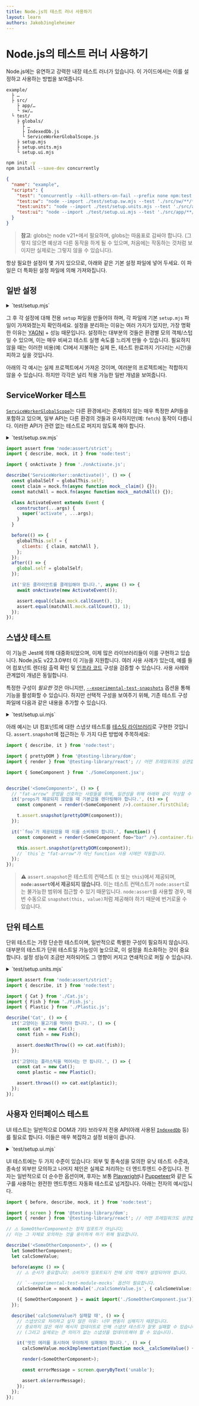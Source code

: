 ```yaml
---
title: Node.js의 테스트 러너 사용하기
layout: learn
authors: JakobJingleheimer
---
```


# Node.js의 테스트 러너 사용하기

Node.js에는 유연하고 강력한 내장 테스트 러너가 있습니다. 이 가이드에서는 이를 설정하고 사용하는 방법을 보여줍니다.

```text displayName="아키텍처 개요"
example/
  ├ …
  ├ src/
    ├ app/…
    └ sw/…
  └ test/
    ├ globals/
      ├ …
      ├ IndexedDb.js
      └ ServiceWorkerGlobalScope.js
    ├ setup.mjs
    ├ setup.units.mjs
    └ setup.ui.mjs
```

```bash displayName="의존성 설치"
npm init -y
npm install --save-dev concurrently
```

```json displayName="package.json"
{
  "name": "example",
  "scripts": {
    "test": "concurrently --kill-others-on-fail --prefix none npm:test:*",
    "test:sw": "node --import ./test/setup.sw.mjs --test './src/sw/**/*.spec.*'",
    "test:units": "node --import ./test/setup.units.mjs --test './src/app/**/*.spec.*'",
    "test:ui": "node --import ./test/setup.ui.mjs --test './src/app/**/*.test.*'"
  }
}
```

> **참고**: globs는 node v21+에서 필요하며, globs는 따옴표로 감싸야 합니다. (그렇지 않으면 예상과 다른 동작을 하게 될 수 있으며, 처음에는 작동하는 것처럼 보이지만 실제로는 그렇지 않을 수 있습니다).

항상 필요한 설정이 몇 가지 있으므로, 아래와 같은 기본 설정 파일에 넣어 두세요. 이 파일은 더 특화된 설정 파일에 의해 가져와집니다.

## 일반 설정

<details>
<summary>`test/setup.mjs`</summary>

```js
import { register } from 'node:module';

register('some-typescript-loader');
// 이제 TypeScript가 지원됩니다.
// 하지만 다른 test/setup.*.mjs 파일들은 여전히 순수 JavaScript여야 합니다!
```

</details>

그 후 각 설정에 대해 전용 `setup` 파일을 만들어야 하며, 각 파일에 기본 `setup.mjs` 파일이 가져와졌는지 확인하세요. 설정을 분리하는 이유는 여러 가지가 있지만, 가장 명확한 이유는 [YAGNI](https://en.wikipedia.org/wiki/You_aren't_gonna_need_it) + 성능 때문입니다. 설정하는 대부분의 것들은 환경별 모의 객체/스텁일 수 있으며, 이는 매우 비싸고 테스트 실행 속도를 느리게 만들 수 있습니다. 필요하지 않을 때는 이러한 비용(예: CI에서 지불하는 실제 돈, 테스트 완료까지 기다리는 시간)을 피하고 싶을 것입니다.

아래의 각 예시는 실제 프로젝트에서 가져온 것이며, 여러분의 프로젝트에는 적합하지 않을 수 있습니다. 하지만 각각은 널리 적용 가능한 일반 개념을 보여줍니다.

## ServiceWorker 테스트

[`ServiceWorkerGlobalScope`](https://developer.mozilla.org/docs/Web/API/ServiceWorkerGlobalScope)는 다른 환경에서는 존재하지 않는 매우 특정한 API들을 포함하고 있으며, 일부 API는 다른 환경의 것들과 유사하지만(예: `fetch`) 동작이 다릅니다. 이러한 API가 관련 없는 테스트로 퍼지지 않도록 해야 합니다.

<details>
<summary>`test/setup.sw.mjs`</summary>

```js
import { beforeEach } from 'node:test';

import { ServiceWorkerGlobalScope } from './globals/ServiceWorkerGlobalScope.js';

import './setup.mjs'; // 💡

beforeEach(globalSWBeforeEach);
function globalSWBeforeEach() {
  globalThis.self = new ServiceWorkerGlobalScope();
}
```

</details>

```js
import assert from 'node:assert/strict';
import { describe, mock, it } from 'node:test';

import { onActivate } from './onActivate.js';

describe('ServiceWorker::onActivate()', () => {
  const globalSelf = globalThis.self;
  const claim = mock.fn(async function mock__claim() {});
  const matchAll = mock.fn(async function mock__matchAll() {});

  class ActivateEvent extends Event {
    constructor(...args) {
      super('activate', ...args);
    }
  }

  before(() => {
    globalThis.self = {
      clients: { claim, matchAll },
    };
  });
  after(() => {
    global.self = globalSelf;
  });

  it('모든 클라이언트를 클레임해야 합니다.', async () => {
    await onActivate(new ActivateEvent());

    assert.equal(claim.mock.callCount(), 1);
    assert.equal(matchAll.mock.callCount(), 1);
  });
});
```

## 스냅샷 테스트

이 기능은 Jest에 의해 대중화되었으며, 이제 많은 라이브러리들이 이를 구현하고 있습니다. Node.js도 v22.3.0부터 이 기능을 지원합니다. 여러 사용 사례가 있는데, 예를 들어 컴포넌트 렌더링 출력 확인 및 [인프라 코드](https://en.wikipedia.org/wiki/Infrastructure_as_code) 구성을 검증할 수 있습니다. 사용 사례와 관계없이 개념은 동일합니다.

특정한 구성이 _필요한_ 것은 아니지만, [`--experimental-test-snapshots`](https://) 옵션을 통해 기능을 활성화할 수 있습니다. 하지만 선택적 구성을 보여주기 위해, 기존 테스트 구성 파일에 다음과 같은 내용을 추가할 수 있습니다.

<details>
<summary>`test/setup.ui.mjs`</summary>

기본적으로, Node.js는 구문 강조 감지가 호환되지 않는 파일명을 생성합니다: `.js.snapshot`. 생성된 파일은 실제로 CJS 파일이므로 더 적절한 파일명은 `.snapshot.cjs` (또는 아래의 `.snap.cjs`와 같이 더 간결한 파일명)입니다. 이렇게 하면 ESM 프로젝트에서도 더 나은 처리가 가능합니다.

```js
import { basename, dirname, extname, join } from 'node:path';
import { snapshot } from 'node:test';

snapshot.setResolveSnapshotPath(generateSnapshotPath);
/**
 * @param {string} testFilePath '/tmp/foo.test.js'
 * @returns {string} '/tmp/foo.test.snap.cjs'
 */
function generateSnapshotPath(testFilePath) {
  const ext = extname(testFilePath);
  const filename = basename(testFilePath, ext);
  const base = dirname(testFilePath);

  return join(base, `${filename}.snap.cjs`);
}
```

</details>

아래 예시는 UI 컴포넌트에 대한 스냅샷 테스트를 [테스팅 라이브러리](https://testing-library.com/)로 구현한 것입니다. `assert.snapshot`에 접근하는 두 가지 다른 방법에 주목하세요:

```ts
import { describe, it } from 'node:test';

import { prettyDOM } from '@testing-library/dom';
import { render } from '@testing-library/react'; // 어떤 프레임워크도 상관없음 (ex: svelte)

import { SomeComponent } from './SomeComponent.jsx';


describe('<SomeComponent>', () => {
  // "fat-arrow" 문법을 선호하는 사람들을 위해, 일관성을 위해 아래와 같이 작성할 수 있습니다.
  it('props가 제공되지 않았을 때 기본값을 렌더링해야 합니다.', (t) => {
    const component = render(<SomeComponent />).container.firstChild;

    t.assert.snapshot(prettyDOM(component));
  });

  it('`foo`가 제공되었을 때 이를 소비해야 합니다.', function() {
    const component = render(<SomeComponent foo="bar" />).container.firstChild;

    this.assert.snapshot(prettyDOM(component));
    // `this`는 "fat-arrow"가 아닌 function 사용 시에만 작동합니다.
  });
});
```

> ⚠️ `assert.snapshot`은 테스트의 컨텍스트 (`t` 또는 `this`)에서 제공되며, **`node:assert`에서 제공되지 않습니다.** 이는 테스트 컨텍스트가 `node:assert`로는 불가능한 범위에 접근할 수 있기 때문입니다. `node:assert`를 사용할 경우, 매번 수동으로 `snapshot(this, value)`처럼 제공해야 하기 때문에 번거로울 수 있습니다.

## 단위 테스트

단위 테스트는 가장 단순한 테스트이며, 일반적으로 특별한 구성이 필요하지 않습니다. 대부분의 테스트가 단위 테스트일 가능성이 높으므로, 이 설정을 최소화하는 것이 중요합니다. 설정 성능이 조금만 저하되어도 그 영향이 커지고 연쇄적으로 퍼질 수 있습니다.

<details>
<summary>`test/setup.units.mjs`</summary>

```js
import { register } from 'node:module';

import './setup.mjs'; // 💡

register('some-plaintext-loader');
// 이제 평문 파일 (예: graphql)도 임포트할 수 있습니다.
// import GET_ME from 'get-me.gql'; GET_ME = '
```

</details>

```js
import assert from 'node:assert/strict';
import { describe, it } from 'node:test';

import { Cat } from './Cat.js';
import { Fish } from './Fish.js';
import { Plastic } from './Plastic.js';

describe('Cat', () => {
  it('고양이는 물고기를 먹어야 합니다.', () => {
    const cat = new Cat();
    const fish = new Fish();

    assert.doesNotThrow(() => cat.eat(fish));
  });

  it('고양이는 플라스틱을 먹어서는 안 됩니다.', () => {
    const cat = new Cat();
    const plastic = new Plastic();

    assert.throws(() => cat.eat(plastic));
  });
});
```

## 사용자 인터페이스 테스트

UI 테스트는 일반적으로 DOM과 기타 브라우저 전용 API(아래 사용된 [`IndexedDb`](https://developer.mozilla.org/docs/Web/API/IndexedDB_API) 등)를 필요로 합니다. 이들은 매우 복잡하고 설정 비용이 큽니다.

<details>
<summary>`test/setup.ui.mjs`</summary>

만약 `IndexedDb`와 같은 API를 사용하는데 매우 고립되어 있다면, 아래와 같은 글로벌 모의 객체는 적합하지 않을 수 있습니다. 대신 `IndexedDb`에 접근할 특정 테스트에 `beforeEach`를 이동시키는 것이 좋습니다. 모듈이 자체적으로 광범위하게 접근된다면 모듈을 모의 객체로 만들거나 (아마도 더 나은 선택), 이 설정을 유지하세요.

```js
import { register } from 'node:module';

// ⚠️ JSDom 인스턴스가 하나만 생성되었는지 확인하세요. 여러 개를 생성하면 많은 🤬이 발생합니다.
import jsdom from 'global-jsdom';

import './setup.units.mjs'; // 💡

import { IndexedDb } from './globals/IndexedDb.js';

register('some-css-modules-loader');

jsdom(undefined, {
  url: 'https://test.example.com', // ⚠️ 이 URL을 지정하지 않으면 많은 🤬이 발생할 수 있습니다.
});

// 글로벌 객체를 꾸미는 예시입니다.
// JSDOM의 `history`는 탐색을 처리하지 않으므로, 아래는 대부분의 경우를 처리합니다.
const pushState = globalThis.history.pushState.bind(globalThis.history);
globalThis.history.pushState = function mock_pushState(data, unused, url) {
  pushState(data, unused, url);
  globalThis.location.assign(url);
};

beforeEach(globalUIBeforeEach);
function globalUIBeforeEach() {
  globalThis.indexedDb = new IndexedDb();
}
```

</details>

UI 테스트에는 두 가지 수준이 있습니다: 외부 및 종속성을 모의한 유닛 테스트 수준과, 종속성 외부만 모의하고 나머지 체인은 실제로 처리하는 더 엔드투엔드 수준입니다. 전자는 일반적으로 더 순수한 옵션이며, 후자는 보통 [Playwright](https://playwright.dev/)나 [Puppeteer](https://pptr.dev/)와 같은 도구를 사용하는 완전한 엔드투엔드 자동화 테스트로 넘겨집니다. 아래는 전자의 예시입니다.

```ts
import { before, describe, mock, it } from 'node:test';

import { screen } from '@testing-library/dom';
import { render } from '@testing-library/react'; // 어떤 프레임워크도 상관없음 (ex: svelte)

// ⚠️ SomeOtherComponent는 정적 임포트가 아닙니다;
// 이는 그 자체로 모의하는 것을 용이하게 하기 위해 필요합니다.

describe('<SomeOtherComponent>', () => {
  let SomeOtherComponent;
  let calcSomeValue;

  before(async () => {
    // ⚠️ 순서가 중요합니다: 소비자가 임포트되기 전에 모의 객체가 설정되어야 합니다.

    // `--experimental-test-module-mocks` 옵션이 필요합니다.
    calcSomeValue = mock.module('./calcSomeValue.js', { calcSomeValue: mock.fn() });

    ({ SomeOtherComponent } = await import('./SomeOtherComponent.jsx'));
  });

  describe('calcSomeValue가 실패할 때', () => {
    // 스냅샷으로 처리하고 싶지 않은 이유: 너무 변동이 심해지기 때문입니다.
    // 중요하지 않은 에러 메시지 업데이트로 인해 스냅샷 테스트가 잘못 실패할 수 있습니다.
    // (그리고 실제로는 큰 의미가 없는 스냅샷을 업데이트해야 할 수 있습니다).

    it('멋진 에러를 표시하여 우아하게 실패해야 합니다.', () => {
      calcSomeValue.mockImplementation(function mock__calcSomeValue() { return null });

      render(<SomeOtherComponent>);

      const errorMessage = screen.queryByText('unable');

      assert.ok(errorMessage);
    });
  });
});
```

